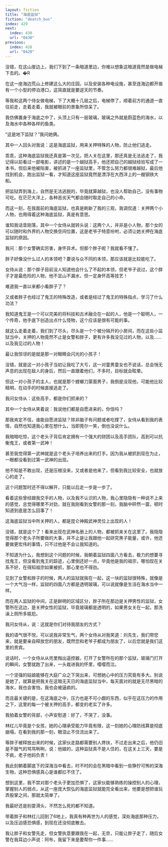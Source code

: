 ```yaml
---
layout: fiction
title: "海底监狱"
fiction: "deatch_bus"
index: 429
next:
  index: 430
  url: "0430"
previous:
  index: 428
  url: "0428"
---
```

没错，在这山崖边上，我们下到了一条暗道里边，你难以想象这暗道竟然是做电梯下去的。�R

在这一座海边荒山上修建这么大的庄园，以及安装各种电设施，甚至连海边都开凿有一个小型的停泊港口，这简直就是要逆天的节奏。

等我和这两个侍女做电梯，下了大概十几层之后，电梯停了，顺着前方的通道一直往前走，走着走着，我就被眼前的景象所惊呆了。

我仿佛置身于海底之中了，头顶上只有一层玻璃，玻璃之外就是蔚蓝色的海水，以及海水中各种各样的鱼类。

“这是地下监狱？”我问她俩。

其中一人回头对我说：这是海底监狱，用来关押特殊的人物，防止他们逃走。

乖乖，这种海底监狱我还真是第一次见，把人关在这里，那还真是无法逃走了，我记得以前看过一部电影，讲述的是一个越狱高手，他还把自己的越狱经验写成了一本书，但后来他被陷害，被抓进了一座监狱里，不管怎么努力都很难越狱，最后他找到机会，跑出监狱一看，才知道这座监狱竟然是漂浮在大西洋上的一艘钢铁大船。

把监狱弄到海上，自然是无法逃脱的，毕竟就算越狱，也没人帮助自己，没有事物可吃。在茫茫大洋上，各种恶劣天气都会随时取走自己的小命。

而这一刻，在我面前的海底监狱，也真是刷新了我的三观，我调侃道：关押两个小人物，也用得着这种海底监狱，真是有意思。

谁知我话音刚落，其中一个女侍从就转头说：这两个人，并非是小人物，那个女的可以随时和外界的人物交换空间位置，这是老爷子特意吩咐，必须让她关押在海底监狱的原因。

我问：那个女警确实厉害，身怀异术。但那个胖子呢？我就看不懂了。

胖子好像没什么过人的本领吧？要说与众不同的本领，那应该就是比较能吃了。

女侍从说：那个胖子目前没人知道他会什么了不起的本领，但老爷子说过，这个胖子才是最危险的人物，他不显山不漏水，但一定身怀高等技艺！

难道我一直以来都小看胖子了？

又或者胖子也经过了鬼王的特殊改造，或者是经过了鬼王的特殊指点，学习了什么功法？

我知道鬼王是一个可以完美的将科技和古术融合在一起的人，他是一个聪明人，一个传奇，他手底下创造出点什么怪物，这个应该是很有可能的事。

就这么走着走着，我们到了尽头，尽头是一个个被分隔开的小房间，而在这些小监狱当中，关押的人物竟然不止是女警和胖子，更有许多我没见过的人物，以及……以及我见过的人物！

最让我惊讶的是就是那一对眼睛会闪光的小孩子！

没错，就是这一对小孩子当初让我吃了大亏，这一对童男童女也不说话，总会悄无声息的出现在敌人的身后，然后一直跟着他们，不多时，目标就会眩晕。

但这一对小孩子的主人，也就是那个螳螂刀蒙面男子，我倒是没现他，可能他比较精明，在动手的时候直接逃走了。

我问女侍从：这些高手，都是你们抓来的？

其中一个女侍从笑着说：我说他们都是自愿进来的，你信吗？

那我肯定不信，谁能自愿进监狱？除非脑子有问题或者吃撑了，女侍从看到我的表情，自然也知道我心里在想什么，当即莞尔一笑，倒也没说什么。

我暗暗吃惊，这个老头子背后肯定拥有一个强大的财团以及高手团队，高到可以抗衡鬼王，或者第一武神！

甚至我觉得第一武神就是这个老头子培养出来的打手。因为我从被抓到现在为止，一眼都没看到过第一武神的出现。

他不知是不敢出现，还是压根没来，又或者是他来了，但看到我比较安全，也就放心的走了。

这个问题暂时还不得以解开，只能以后走一步是一步了。

看着这些曾经跟我交手的人物，以及我不认识的人物，我心里隐隐有一种说不上来的感觉，总觉得哪里不对劲，就在我刚看到女警的那一刻，我脑中砰然一震，顿时知道到底是怎么回事了！

这海底监狱当中所关押的人，都是昆仑神殿武神灵位上出现的人！

没错，就是这个了！看来出现在武神名册上的人物，都被抓来关在这里了。我隐隐觉得那个老头子所要做的大事，并不止是让我跟他一起研究黑子能量，或许，他还要做更宏伟的事情，只不过他是不会让我知道的。

不知道为什么，我想到这个问题的时候，我朝着监狱四面八方看去，极力的想要寻找鬼王，但没看到鬼王的踪迹，心里倒还好一点，毕竟他是我的祖宗，哪怕现在关系不好，在得知祖宗如果被抓，那心里也不得劲。

见到了女警和胖子的时候，两人的监狱就挨在一起，这一块的监狱很特殊，就像是一个大气泡一样，监狱的四面八方都是透明玻璃，可以说就像是生活在海水当中一样。

而在两人监狱的中间，正是鲜明的区域区分，胖子所在那边是关押男性的监狱，女警所在这边，是关押女性的监狱，毕竟玻璃都是透明的，如果男女关在一起，那洗澡上厕所多尴尬。

我问女侍从，说：这就是你们对待我朋友的方式？

我的语气很不悦，可以说我非常生气，两个女侍从对我笑道：刘先生，我们带您来，就是要亲自释放您的朋友，既然您和老爷子都成为朋友了，以后您就是我们这里的贵宾。

说话时，一个女侍从从兜里掏出遥控器，打开了女警所在的那个监狱，玻璃门打开的瞬间，女警就跑了出来，一头栽进我的怀里，嘤嘤而泣。

一个坚强的姑娘能够在大庭广众之下哭出来，可想她心中的压力究竟有多大。别说是她了，就算是把我关在这暗无天日的海底监狱当中，每天面对的就是无尽黑暗的海水，我也会害怕，我也会被逼疯的。

而且最关键的是，在这海底之中，压力也是不可小觑的东西，似乎在这压力的作用之下，这里的每一个被关押的高手，都变的老实了许多。

我拍着女警的背部，小声安慰道：好了，不哭了，没事。

林红儿毕竟是个女孩，她的心理承受能力毕竟有限，这一刻她的心理防线算是彻底崩塌，在看到我的那一刻，眼泪止不住流出来了。

等胖子被释放出来的时候，这家伙走路都需要别人搀扶，不过走出来之后，他仍旧是不服气的骂骂咧咧，说：他娘的，这种监狱真不是人住的，在这关上三天，要是不疯，老子他妈负责！

我此刻朝着脚底下的深海当中看去，时不时的会在黑暗中看到一些狰狞可怖的深海生物，这种恐惧感真心是谁都扛不住了。

想到这里，我不禁对那个老头子更加恐惧了，这家伙能够熟练的操控别人的心理，掌握别人的弱点，从这一座庞大恢弘的海底监狱就能完全看出来，他要是想把谁玩弄股掌之间，那就太简单了。

我最好还是别耍滑头，不然怎么死的都不知道。

带着胖子和林红儿回到了6地上，我真有种再世为人的感觉，深处海底那种压力，以及压迫感恐惧感，到现在还没彻底散去。

我让胖子和女警先走，但女警执意要跟我在一起，无奈，只能让胖子走了，随后女警在我耳边小声说：阿布，我留下来是要帮你一件事……